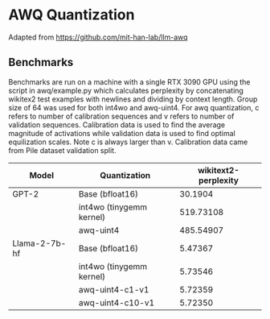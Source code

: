 # AWQ Quantization
Adapted from https://github.com/mit-han-lab/llm-awq

## Benchmarks
Benchmarks are run on a machine with a single RTX 3090 GPU using the script in awq/example.py which calculates perplexity by concatenating wikitex2 test examples with newlines and dividing by context length. Group size of 64 was used for both int4wo and awq-uint4. For awq quantization, c refers to number of calibration sequences and v refers to number of validation sequences. Calibration data is used to find the average magnitude of activations while validation data is used to find optimal equilization scales. Note c is always larger than v. Calibration data came from Pile dataset validation split.

| Model              | Quantization                | wikitext2-perplexity |
| ------------------ | ------------------------    |  ------------------- | 
| GPT-2              | Base (bfloat16)             | 30.1904              |
|                    | int4wo (tinygemm kernel)    | 519.73108            |
|                    | awq-uint4                   | 485.54907            |
| Llama-2-7b-hf      | Base (bfloat16)             | 5.47367              |
|                    | int4wo (tinygemm kernel)    | 5.73546              |
|                    | awq-uint4-c1-v1             | 5.72359              |
|                    | awq-uint4-c10-v1            | 5.72350              |

